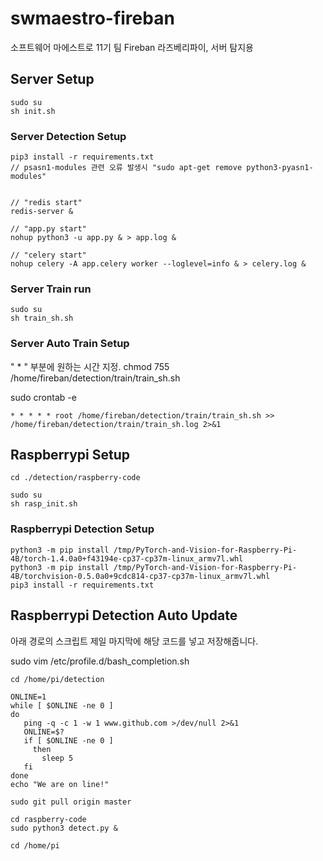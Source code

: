 # swmaestro-fireban
소프트웨어 마에스트로 11기 팀 Fireban 라즈베리파이, 서버 탐지용 

## Server Setup

```
sudo su
sh init.sh
```

### Server Detection Setup

```
pip3 install -r requirements.txt
// psasn1-modules 관련 오류 발생시 "sudo apt-get remove python3-pyasn1-modules"


// "redis start"
redis-server &

// "app.py start"
nohup python3 -u app.py & > app.log &

// "celery start"
nohup celery -A app.celery worker --loglevel=info & > celery.log &
```

### Server Train run

```
sudo su
sh train_sh.sh
```

### Server Auto Train Setup

" * " 부분에 원하는 시간 지정.
chmod 755 /home/fireban/detection/train/train_sh.sh

sudo crontab -e
```
* * * * * root /home/fireban/detection/train/train_sh.sh >> /home/fireban/detection/train/train_sh.log 2>&1
```

## Raspberrypi Setup

```
cd ./detection/raspberry-code

sudo su
sh rasp_init.sh
```

### Raspberrypi Detection Setup

```
python3 -m pip install /tmp/PyTorch-and-Vision-for-Raspberry-Pi-4B/torch-1.4.0a0+f43194e-cp37-cp37m-linux_armv7l.whl
python3 -m pip install /tmp/PyTorch-and-Vision-for-Raspberry-Pi-4B/torchvision-0.5.0a0+9cdc814-cp37-cp37m-linux_armv7l.whl
pip3 install -r requirements.txt
```

## Raspberrypi Detection Auto Update

아래 경로의 스크립트 제일 마지막에 해당 코드를 넣고 저장해줍니다.

sudo vim /etc/profile.d/bash_completion.sh

```
cd /home/pi/detection

ONLINE=1
while [ $ONLINE -ne 0 ]
do
   ping -q -c 1 -w 1 www.github.com >/dev/null 2>&1
   ONLINE=$?
   if [ $ONLINE -ne 0 ]
     then
       sleep 5
   fi
done
echo "We are on line!"

sudo git pull origin master

cd raspberry-code
sudo python3 detect.py &

cd /home/pi
```

